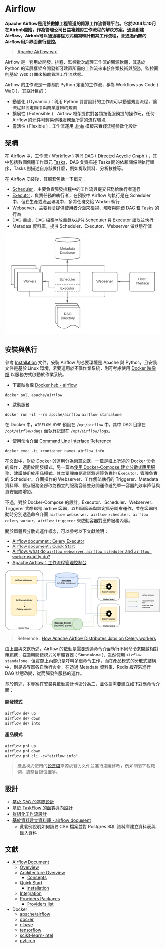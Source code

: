 # Airflow

**Apache Airflow是用於數據工程管道的開源工作流管理平台。它於2014年10月在Airbnb開始，作為管理公司日益複雜的工作流程的解決方案。通過創建Airflow，Airbnb可以通過編程方式編寫和計劃其工作流程，並通過內置的Airflow用戶界面進行監控。**
> [Apache Airflow wiki](https://en.wikipedia.org/wiki/Apache_Airflow)

Airflow 是一套用於開發、排程、監控批次處理工作流的開源軟體，其基於 Python 的延展框架令開發者可建置所需的工作流來串接各類技術與服務，監控面則基於 Web 介面來協助管理工作流狀態。

Airflow 的工作流是一套基於 Python 定義的工作流，稱為 Workflows as Code ( WaC )，其設計目的：
+ 動態化 ( Dynamic )：利用 Python 語言設計的工作流可以動態規劃流程，讓流程非固定階段與商業邏輯的規劃
+ 擴展性 ( Extensible )：Airflow 框架提供對各類技術服務提的操作元，任何 Airflow 的元件可輕易傳接服務至所需的流程環境
+ 靈活性 ( Flexible )：工作流運用 [Jinja](https://jinja.palletsprojects.com/en/3.1.x/) 模板來實踐流程參數化設計

## 架構

在 Airflow 中，工作流 ( Workflow ) 等同 [DAG](https://airflow.apache.org/docs/apache-airflow/stable/concepts/dags.html) ( Directed Acyclic Graph ) ，其中包括數個個體工作單元 [Tasks](https://airflow.apache.org/docs/apache-airflow/stable/concepts/tasks.html)，DAG 負責描述 Tasks 間的依賴關係與執行順序，Tasks 則描述自身該做什麼，例如提取資料、分析數據等。

在 Airflow 安裝後，其服務包括一下單元：

+ [Scheduler](https://airflow.apache.org/docs/apache-airflow/stable/concepts/scheduler.html)，主要負責觸發排程中的工作流與提交任務給執行者運行
+ [Executor](https://airflow.apache.org/docs/apache-airflow/stable/executor/index.html)，負責任務的執行者，在預設中 Airflow 的執行是在 Scheduler 中，但在生產或產品環境中，多將任務交給 Worker 執行
+ Webserver，主要負責提供使用者介面來檢視、觸發與除錯 DAG 和 Tasks 的行為
+ DAG 目錄，DAG 檔案存放目錄以提供 Scheduler 與 Executor 讀取並執行
+ Metadata 資料庫，提供 Scheduler、Executor、Webserver 做狀態存儲

![軟體架構示意圖](./docs/img/arch-diag-basic.png)

## 安裝與執行

參考 [Installation](https://airflow.apache.org/docs/apache-airflow/stable/installation/index.html) 文件，安裝 Airflow 的必要環境是 Apache 與 Python，且安裝文件是基於 Linux 環境，若要運用於不同作業系統，則可考慮使用 [Docker 映像檔](https://airflow.apache.org/docs/docker-stack/index.html) 以服務方式啟動於作業系統。

+ 下載映象檔 [Docker hub - airflow](https://hub.docker.com/r/apache/airflow)

```
docker pull apache/airflow
```

+ 啟動服務

```
docker run -it --rm apache/airflow airflow standalone
```

在 Docker 中，```AIRFLOW_HOME``` 預設在 ```/opt/airflow``` 中，其中 DAG 目錄在 ```/opt/airflow/dags``` 而執行記錄在 ```/opt/airflow/logs```。

+ 使用命令介面 [Command Line Interface Reference](https://airflow.apache.org/docs/apache-airflow/stable/cli-and-env-variables-ref.html)

```
docker exec -ti <container name> airflow info
```

在文獻中，對於 Docker 的運用分為兩篇文獻，一篇是如上所述的 [Docker 命令](https://airflow.apache.org/docs/docker-stack/entrypoint.html#entrypoint-commands) 的操作，適用於開發模式，另一篇為[使用 Docker-Compose 建立分散式應用服務](https://airflow.apache.org/docs/apache-airflow/stable/howto/docker-compose/index.html)，建議使用於產品模式，其主要理由是建議將運算負責的 Executor、管理負責的 Scheduler、介面操作的 Webserver、工作觸法執行的 Triggerer、Metadata 資料庫、緩存服務全部改為獨立的服務容器並分開運作避免單一容器的效率降低與資安風險增加。

不過，對於 Docker-Compose 的設計，Executor、Scheduler、Webserver、Triggerer 實際都是 airflow 容器，以相同容器與設定區分開來運作，並在容器啟動時分別透過命令介面 ```airflow webserver```、```airflow scheduler```、```airflow celery worker```、```airflow triggerer``` 來啟動容器對應的服務內容。

關於單體與分散式運作概念，可以參考以下文獻說明：

+ [Airflow documnet : Celery Executor](https://airflow.apache.org/docs/apache-airflow/stable/executor/celery.html#architecture)
+ [Airflow document : Quick Start](https://airflow.apache.org/docs/apache-airflow/stable/start.html)
+ [Airflow: what do `airflow webserver`, `airflow scheduler` and `airflow worker` exactly do?](https://stackoverflow.com/questions/51063151)
+ [Apache Airflow：工作流程管理控制台](https://tech.hahow.in/4dc8e6fc1a6a)

![Airflow 元件通訊示意圖](./docs/img/airflow-celery-executor.png)
> Reference : [How Apache Airflow Distributes Jobs on Celery workers](https://medium.com/sicara/54cb5212d405)

由上圖與文獻所述，Airflow 的啟動是需要透過命令介面執行不同命令來開啟相對應服務，在適用開發模式的單體容器 ( Standalone )，雖然使用 ```airflow standalone```，但實際上內部仍是呼叫多個命令工作，而在產品模式的分散式結構中，則是各容器各自執行命令，在透過 Metadata 資料庫、Redis 緩存來進行 DAG 狀態改變，從而觸發各服務的運作。

基於前述，本專案在安裝與啟動設計也區分為二，並依據需要建立如下對應命令介面：

#### 開發模式

```
airflow dev up
airflow dev down
airflow dev into
```

#### 產品模式

```
airflow prd up
airflow prd down
airflow prd cli -c="airflow info"
```
> 產品模式使用的[設定檔](https://airflow.apache.org/docs/apache-airflow/2.5.0/docker-compose.yaml)來源於官方文件並進行適度修改，例如關閉下載範例、調整目錄位置等。

## 設計

+ [基於 DAG 的基礎設計](./docs/tutorial-dag.md)
+ [基於 TaskFlow 的函數導向設計](./docs/tutorial-taskflow.md)
+ [群組化工作流設計](./docs/tutorial-groups.md)
+ [基於資料建立資料庫 - airflow document](https://airflow.apache.org/docs/apache-airflow/stable/tutorial/pipeline.html)
    - 此範例說明如何讀取 CSV 檔案並對 Postgres SQL 資料庫建立資料表與匯入資料

## 文獻

+ [Airflow Document](https://airflow.apache.org/docs/)
    - [Overview](https://airflow.apache.org/docs/apache-airflow/stable/index.html)
    - [Architecture Overview](https://airflow.apache.org/docs/apache-airflow/stable/concepts/overview.html)
        + [Concepts](https://airflow.apache.org/docs/apache-airflow/stable/concepts/index.html)
    - [Quick Start](https://airflow.apache.org/docs/apache-airflow/stable/start.html)
        + [Installation](https://airflow.apache.org/docs/apache-airflow/stable/installation/index.html)
    - [Integration](https://airflow.apache.org/docs/apache-airflow/stable/integration.html)
    - [Providers Packages](https://airflow.apache.org/docs/apache-airflow-providers/index.html)
        + [Providers list](https://airflow.apache.org/docs/#providers-packagesdocsapache-airflow-providersindexhtml)
+ Docker
    - [apache/airflow](https://hub.docker.com/r/apache/airflow)
    - [docker](https://hub.docker.com/_/docker)
    - [r-base](https://hub.docker.com/_/r-base)
    - [tensorflow](https://www.tensorflow.org/install/docker?hl=zh-tw)
    - [scikit-learn-intel](https://hub.docker.com/r/bitnami/scikit-learn-intel)
    - [pytorch](https://hub.docker.com/r/pytorch/pytorch)

